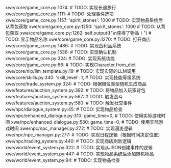 xwe/core/game_core.py:1074:                # TODO: 实现长途旅行
xwe/core/game_core.py:1111:                # TODO: 处理事件选项
xwe/core/game_core.py:1157:            'spirit_stones': 1000  # TODO: 实现物品系统后从背包获取
xwe/core/game_core.py:1250:            'spirit_stones': 1000  # TODO: 从背包获取
xwe/core/game_core.py:1262:                    self.output(f"\n获得了物品！")  # TODO: 显示物品名称
xwe/core/game_core.py:1270:            # TODO: 打开商店
xwe/core/game_core.py:1486:                # TODO: 实现战利品系统
xwe/core/game_core.py:1536:        # TODO: 实现确认机制
xwe/core/game_core.py:324:            # TODO: 实现系统功能
xwe/core/game_core.py:66:            # TODO: 实现Character.from_dict
xwe/core/nlp/llm_template.py:19:        # TODO: 实现实际的LLM调用
xwe/core/skills.py:340:            'skill_level': 1,  # TODO: 实现技能等级系统
xwe/core/trade_system.py:324:        # TODO: 根据摊位类型随机生成商品
xwe/features/auction_system.py:392:                # TODO: 将物品加入玩家背包
xwe/features/auction_system.py:567:                # TODO: 触发战斗
xwe/features/auction_system.py:580:                # TODO: 触发社交事件
xwe/npc/dialogue_system.py:45:            # TODO: 实现物品检查
xwe/npc/enhanced_dialogue.py:310:                game_time=0,  # TODO: 使用实际游戏时间
xwe/npc/enhanced_dialogue.py:580:                    game_time=0,  # TODO: 使用实际游戏时间
xwe/npc/npc_manager.py:272:        # TODO: 实现漫游逻辑
xwe/npc/npc_manager.py:277:        # TODO: 实现日程逻辑（根据时间决定位置）
xwe/npc/trading_system.py:440:            # TODO: 实现商店刷新逻辑
xwe/world/event_system.py:322:                # TODO: 实现从JSON创建事件的逻辑
xwe/world/event_system.py:447:                # TODO: 实现物品系统后添加随机物品
xwe/world/event_system.py:94:            # TODO: 实现物品检查
